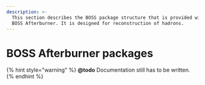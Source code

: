 ```yaml
---
description: >-
  This section describes the BOSS package structure that is provided with the
  BOSS Afterburner. It is designed for reconstruction of hadrons.
---
```


# BOSS Afterburner packages



{% hint style="warning" %}
**@todo** Documentation still has to be written.
{% endhint %}




